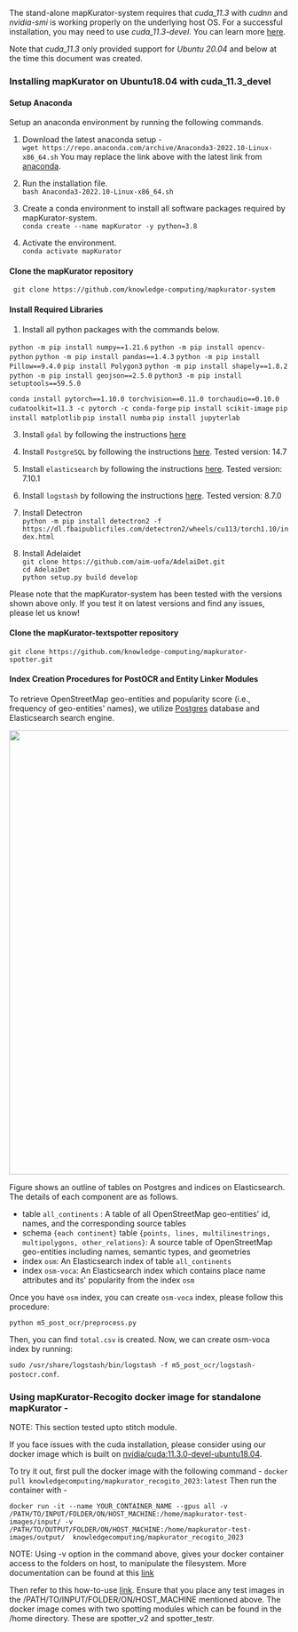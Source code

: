 The stand-alone mapKurator-system requires that *cuda_11.3* with *cudnn* and *nvidia-smi* is working properly on the underlying host OS. For a successful installation, you may need to use *cuda_11.3-devel*. You can learn more [here](https://github.com/NVIDIA/nvidia-docker/wiki/CUDA).     
     
Note that *cuda_11.3* only provided support for *Ubuntu 20.04* and below at the time this document was created. 

### Installing mapKurator on Ubuntu18.04 with cuda_11.3_devel 

#### Setup Anaconda 
Setup an anaconda environment by running the following commands.   
    
1. Download the latest anaconda setup -    
```wget https://repo.anaconda.com/archive/Anaconda3-2022.10-Linux-x86_64.sh```
   You may replace the link above with the latest link from [anaconda](https://www.anaconda.com/products/distribution#Downloads).   
2. Run the installation file.   
```bash Anaconda3-2022.10-Linux-x86_64.sh```       
      
3. Create a conda environment to install all software packages required by mapKurator-system.    
```conda create --name mapKurator -y python=3.8```   
4. Activate the environment.       
```conda activate mapKurator```   

#### Clone the mapKurator repository

``` git clone https://github.com/knowledge-computing/mapkurator-system```

#### Install Required Libraries     

1. Install all python packages with the commands below.        

```python -m pip install numpy==1.21.6```
```python -m pip install opencv-python```
```python -m pip install pandas==1.4.3```
```python -m pip install Pillow==9.4.0```
```pip install Polygon3```
```python -m pip install shapely==1.8.2```
```python -m pip install geojson==2.5.0```
```python3 -m pip install setuptools==59.5.0```

```conda install pytorch==1.10.0 torchvision==0.11.0 torchaudio==0.10.0 cudatoolkit=11.3 -c pytorch -c conda-forge```
```pip install scikit-image```
```pip install matplotlib```
```pip install numba```
```pip install jupyterlab```


3. Install ```gdal``` by following the instructions [here](https://mothergeo-py.readthedocs.io/en/latest/development/how-to/gdal-ubuntu-pkg.html) 
4. Install ```PostgreSQL``` by following the instructions [here](https://www.postgresql.org/download/). Tested version: 14.7
5. Install ```elasticsearch``` by following the instructions [here](https://www.elastic.co/guide/en/elasticsearch/reference/current/targz.html). Tested version: 7.10.1
6. Install ```logstash``` by following the instructions [here](https://www.elastic.co/guide/en/logstash/current/installing-logstash.html). Tested version: 8.7.0
7. Install Detectron      
```python -m pip install detectron2 -f  https://dl.fbaipublicfiles.com/detectron2/wheels/cu113/torch1.10/index.html```     
  
8. Install Adelaidet     
```git clone https://github.com/aim-uofa/AdelaiDet.git```      
```cd AdelaiDet```      
```python setup.py build develop```           
 
Please note that the mapKurator-system has been tested with the versions shown above only. If you test it on latest versions and find any issues, please let us know!       

#### Clone the mapKurator-textspotter repository
```git clone https://github.com/knowledge-computing/mapkurator-spotter.git``` 


#### Index Creation Procedures for PostOCR and Entity Linker Modules

To retrieve OpenStreetMap geo-entities and popularity score (i.e., frequency of geo-entities' names), we utilize [Postgres](https://www.postgresql.org/) database and Elasticsearch search engine.

<img width="800px" src="_media/databases.jpg"></br>

Figure shows an outline of tables on Postgres and indices on Elasticsearch. The details of each component are as follows.

* table `all_continents` : A table of all OpenStreetMap geo-entities' id, names, and the corresponding source tables
* schema `{each continent}` table `{points, lines, multilinestrings, multipolygons, other_relations}`: A source table of OpenStreetMap geo-entities including names, semantic types, and geometries
* index `osm`: An Elasticsearch index of table `all_continents`
* index `osm-voca`: An Elasticsearch index which contains place name attributes and its' popularity from the index `osm`

Once you have `osm` index, you can create `osm-voca` index, please follow this procedure:

```python m5_post_ocr/preprocess.py```

Then, you can find `total.csv` is created. Now, we can create osm-voca index by running:

```sudo /usr/share/logstash/bin/logstash -f m5_post_ocr/logstash-postocr.conf```.


### Using mapKurator-Recogito docker image for standalone mapKurator - 
NOTE: This section tested upto stitch module.       

If you face issues with the cuda installation, please consider using our docker image which is built on [nvidia/cuda:11.3.0-devel-ubuntu18.04](https://hub.docker.com/layers/nvidia/cuda/11.3.0-devel-ubuntu18.04/images/sha256-79ba930c17842750cd646dd9e78911199f48b7ea1f7ec378dbf90fdea1d95ba1?context=explore). 

To try it out, first pull the docker image with the following command - ```docker pull knowledgecomputing/mapkurator_recogito_2023:latest```
Then run the container with - 
```
docker run -it --name YOUR_CONTAINER_NAME --gpus all -v /PATH/TO/INPUT/FOLDER/ON/HOST_MACHINE:/home/mapkurator-test-images/input/ -v /PATH/TO/OUTPUT/FOLDER/ON/HOST_MACHINE:/home/mapkurator-test-images/output/  knowledgecomputing/mapkurator_recogito_2023 
```  
NOTE: Using -v option in the command above, gives your docker container access to the folders on host, to manipulate the filesystem. More documentation can be found at this [link](https://docs.docker.com/storage/volumes/)

Then refer to this how-to-use [link](https://knowledge-computing.github.io/mapkurator-doc/#/docs/how-to-use-1). Ensure that you place any test images in the /PATH/TO/INPUT/FOLDER/ON/HOST_MACHINE mentioned above. The docker image comes with two spotting modules which can be found in the /home directory. These are spotter_v2 and spotter_testr. 
